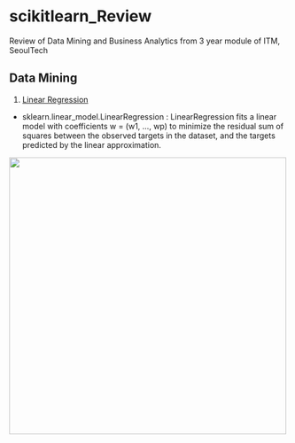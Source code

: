 # scikitlearn_Review
Review of Data Mining and Business Analytics from 3 year module of ITM, SeoulTech

## Data Mining

1. [Linear Regression][link]
- sklearn.linear_model.LinearRegression : LinearRegression fits a linear model with coefficients w = (w1, …, wp) to minimize the residual sum of squares between the observed targets in the dataset, and the targets predicted by the linear approximation.

<img src="https://user-images.githubusercontent.com/108987773/209434870-c9839dff-51d9-442a-aaab-9ebeaf16b81e.png" width="500">

[link]: https://github.com/jeewonkimm2/scikitlearn_Review/blob/main/Data_Mining/Linear_Regression.py
